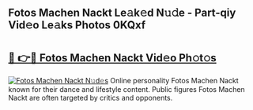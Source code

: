 ## Fotos Machen Nackt Le𝚊k𝚎d N𝚞𝚍e - Part-qiy Vid𝚎o Le𝚊ks Photos 0KQxf

# <h2><a href="http://fb3eb4.evod.top/?m=Fotos+Machen+Nackt">🔗 👉🔴 Fotos Machen Nackt Vid𝚎o Ph𝚘t𝚘s</a></h2>

[![Fotos Machen Nackt N𝚞d𝚎s](https://i.imgur.com/8V9OHl7.gif)](http://fb3eb4.evod.top/?m=Fotos+Machen+Nackt)
Online personality Fotos Machen Nackt known for their dance and lifestyle content. Public figures Fotos Machen Nackt are often targeted by critics and opponents. 
